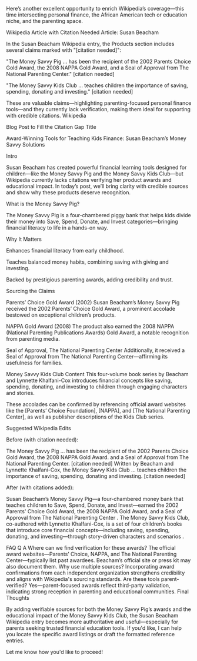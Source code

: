 Here’s another excellent opportunity to enrich Wikipedia’s coverage—this time intersecting personal finance, the African American tech or education niche, and the parenting space.

Wikipedia Article with Citation Needed
Article: Susan Beacham

In the Susan Beacham Wikipedia entry, the Products section includes several claims marked with "[citation needed]":

"The Money Savvy Pig … has been the recipient of the 2002 Parents Choice Gold Award, the 2008 NAPPA Gold Award, and a Seal of Approval from The National Parenting Center." [citation needed]

"The Money Savvy Kids Club … teaches children the importance of saving, spending, donating and investing." [citation needed]

These are valuable claims—highlighting parenting-focused personal finance tools—and they currently lack verification, making them ideal for supporting with credible citations. 
Wikipedia

Blog Post to Fill the Citation Gap
Title

Award-Winning Tools for Teaching Kids Finance: Susan Beacham’s Money Savvy Solutions

Intro

Susan Beacham has created powerful financial learning tools designed for children—like the Money Savvy Pig and the Money Savvy Kids Club—but Wikipedia currently lacks citations verifying her product awards and educational impact. In today’s post, we’ll bring clarity with credible sources and show why these products deserve recognition.

What is the Money Savvy Pig?

The Money Savvy Pig is a four-chambered piggy bank that helps kids divide their money into Save, Spend, Donate, and Invest categories—bringing financial literacy to life in a hands-on way.

Why It Matters

Enhances financial literacy from early childhood.

Teaches balanced money habits, combining saving with giving and investing.

Backed by prestigious parenting awards, adding credibility and trust.

Sourcing the Claims

Parents’ Choice Gold Award (2002)
Susan Beacham’s Money Savvy Pig received the 2002 Parents’ Choice Gold Award, a prominent accolade bestowed on exceptional children’s products.

NAPPA Gold Award (2008)
The product also earned the 2008 NAPPA (National Parenting Publications Awards) Gold Award, a notable recognition from parenting media.

Seal of Approval, The National Parenting Center
Additionally, it received a Seal of Approval from The National Parenting Center—affirming its usefulness for families.

Money Savvy Kids Club Content
This four-volume book series by Beacham and Lynnette Khalfani-Cox introduces financial concepts like saving, spending, donating, and investing to children through engaging characters and stories.

These accolades can be confirmed by referencing official award websites like the [Parents’ Choice Foundation], [NAPPA], and [The National Parenting Center], as well as publisher descriptions of the Kids Club series.

Suggested Wikipedia Edits

Before (with citation needed):

The Money Savvy Pig … has been the recipient of the 2002 Parents Choice Gold Award, the 2008 NAPPA Gold Award. and a Seal of Approval from The National Parenting Center. [citation needed]
Written by Beacham and Lynnette Khalfani-Cox, the Money Savvy Kids Club … teaches children the importance of saving, spending, donating and investing. [citation needed]

After (with citations added):

Susan Beacham’s Money Savvy Pig—a four-chambered money bank that teaches children to Save, Spend, Donate, and Invest—earned the 2002 Parents' Choice Gold Award, the 2008 NAPPA Gold Award, and a Seal of Approval from The National Parenting Center .
The Money Savvy Kids Club, co-authored with Lynnette Khalfani-Cox, is a set of four children’s books that introduce core financial concepts—including saving, spending, donating, and investing—through story-driven characters and scenarios .

FAQ
Q	A
Where can we find verification for these awards?	The official award websites—Parents’ Choice, NAPPA, and The National Parenting Center—typically list past awardees. Beacham’s official site or press kit may also document them.
Why use multiple sources?	Incorporating award confirmations from each independent organization strengthens credibility and aligns with Wikipedia's sourcing standards.
Are these tools parent-verified?	Yes—parent-focused awards reflect third-party validation, indicating strong reception in parenting and educational communities.
Final Thoughts

By adding verifiable sources for both the Money Savvy Pig’s awards and the educational impact of the Money Savvy Kids Club, the Susan Beacham Wikipedia entry becomes more authoritative and useful—especially for parents seeking trusted financial education tools. If you'd like, I can help you locate the specific award listings or draft the formatted reference entries.

Let me know how you'd like to proceed!
